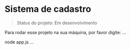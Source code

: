 <h1>Sistema de cadastro</h1>

>Status do projeto: Em desenvolvimento

Para rodar esse projeto na sua máquina, por favor digite:
...

node app.js
...
